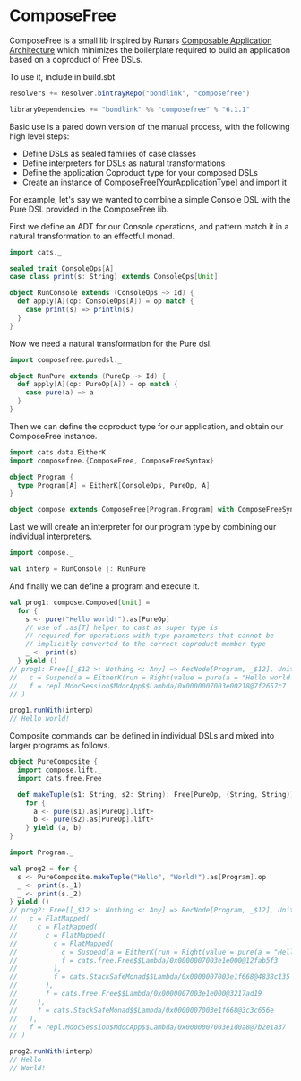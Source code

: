 # ComposeFree

ComposeFree is a small lib inspired by Runars
[Composable Application Architecture](https://youtu.be/M258zVn4m2M?si=NHCIN8RM2roOJAjv)
which minimizes the boilerplate required to build an application based on a coproduct of
Free DSLs.

To use it, include in build.sbt

```scala
resolvers += Resolver.bintrayRepo("bondlink", "composefree")

libraryDependencies += "bondlink" %% "composefree" % "6.1.1"
```

Basic use is a pared down version of the manual process, with the following high level steps:

* Define DSLs as sealed families of case classes
* Define interpreters for DSLs as natural transformations
* Define the application Coproduct type for your composed DSLs
* Create an instance of ComposeFree[YourApplicationType] and import it

For example, let's say we wanted to combine a simple Console DSL with the Pure DSL
provided in the ComposeFree lib.

First we define an ADT for our Console operations, and pattern match it
in a natural transformation to an effectful monad.

```scala
import cats._

sealed trait ConsoleOps[A]
case class print(s: String) extends ConsoleOps[Unit]

object RunConsole extends (ConsoleOps ~> Id) {
  def apply[A](op: ConsoleOps[A]) = op match {
    case print(s) => println(s)
  }
}
```

Now we need a natural transformation for the Pure dsl.

```scala
import composefree.puredsl._

object RunPure extends (PureOp ~> Id) {
  def apply[A](op: PureOp[A]) = op match {
    case pure(a) => a
  }
}
```

Then we can define the coproduct type for our application, and obtain our ComposeFree
instance.

```scala
import cats.data.EitherK
import composefree.{ComposeFree, ComposeFreeSyntax}

object Program {
  type Program[A] = EitherK[ConsoleOps, PureOp, A]
}

object compose extends ComposeFree[Program.Program] with ComposeFreeSyntax[Program.Program]
```

Last we will create an interpreter for our program type by combining our individual
interpreters.

```scala
import compose._

val interp = RunConsole |: RunPure
```

And finally we can define a program and execute it.

```scala
val prog1: compose.Composed[Unit] =
  for {
    s <- pure("Hello world!").as[PureOp]
    // use of .as[T] helper to cast as super type is
    // required for operations with type parameters that cannot be
    // implicitly converted to the correct coproduct member type
    _ <- print(s)
  } yield ()
// prog1: Free[[_$12 >: Nothing <: Any] => RecNode[Program, _$12], Unit] = FlatMapped(
//   c = Suspend(a = EitherK(run = Right(value = pure(a = "Hello world!")))),
//   f = repl.MdocSession$MdocApp$$Lambda/0x0000007003e00218@7f2657c7
// )

prog1.runWith(interp)
// Hello world!
```

Composite commands can be defined in individual DSLs and mixed into
larger programs as follows.

```scala
object PureComposite {
  import compose.lift._
  import cats.free.Free

  def makeTuple(s1: String, s2: String): Free[PureOp, (String, String)] =
    for {
      a <- pure(s1).as[PureOp].liftF
      b <- pure(s2).as[PureOp].liftF
    } yield (a, b)
}

import Program._

val prog2 = for {
  s <- PureComposite.makeTuple("Hello", "World!").as[Program].op
  _ <- print(s._1)
  _ <- print(s._2)
} yield ()
// prog2: Free[[_$12 >: Nothing <: Any] => RecNode[Program, _$12], Unit] = FlatMapped(
//   c = FlatMapped(
//     c = FlatMapped(
//       c = FlatMapped(
//         c = FlatMapped(
//           c = Suspend(a = EitherK(run = Right(value = pure(a = "Hello")))),
//           f = cats.free.Free$$Lambda/0x0000007003e1e000@12fab5f3
//         ),
//         f = cats.StackSafeMonad$$Lambda/0x0000007003e1f668@4838c135
//       ),
//       f = cats.free.Free$$Lambda/0x0000007003e1e000@3217ad19
//     ),
//     f = cats.StackSafeMonad$$Lambda/0x0000007003e1f668@3c3c656e
//   ),
//   f = repl.MdocSession$MdocApp$$Lambda/0x0000007003e1d0a8@7b2e1a37
// )

prog2.runWith(interp)
// Hello
// World!
```
